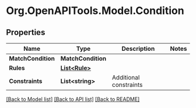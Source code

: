 
# Org.OpenAPITools.Model.Condition

## Properties

Name | Type | Description | Notes
------------ | ------------- | ------------- | -------------
**MatchCondition** | **MatchCondition** |  | 
**Rules** | [**List&lt;Rule&gt;**](Rule.md) |  | 
**Constraints** | **List&lt;string&gt;** | Additional constraints | 

[[Back to Model list]](../README.md#documentation-for-models)
[[Back to API list]](../README.md#documentation-for-api-endpoints)
[[Back to README]](../README.md)

